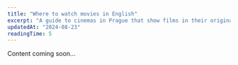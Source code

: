 ```yaml
---
title: "Where to watch movies in English"
excerpt: "A guide to cinemas in Prague that show films in their original language."
updatedAt: "2024-08-23"
readingTime: 5
---
```


Content coming soon...
